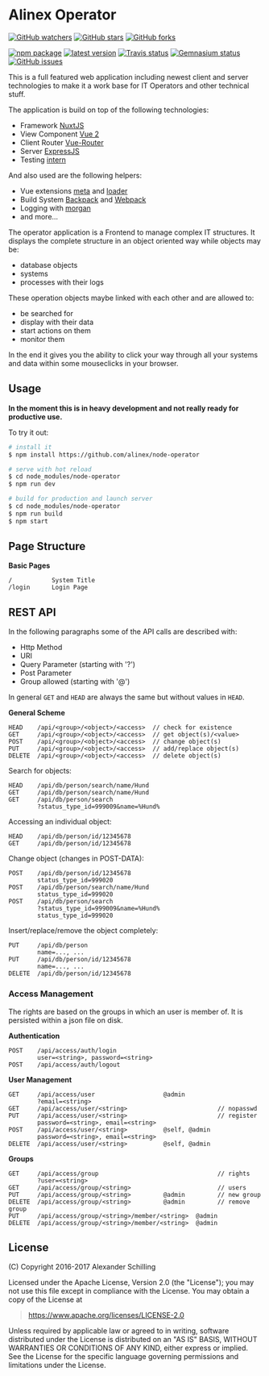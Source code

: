 # Alinex Operator

[![GitHub watchers](
  https://img.shields.io/github/watchers/alinex/node-operator.svg?style=social&label=Watch&maxAge=2592000)](
  https://github.com/alinex/node-operator/subscription)<!-- {.hidden-small} -->
[![GitHub stars](
  https://img.shields.io/github/stars/alinex/node-operator.svg?style=social&label=Star&maxAge=2592000)](
  https://github.com/alinex/node-operator)
[![GitHub forks](
  https://img.shields.io/github/forks/alinex/node-operator.svg?style=social&label=Fork&maxAge=2592000)](
  https://github.com/alinex/node-operator)<!-- {.hidden-small} -->
<!-- {p:.right} -->

[![npm package](
  https://img.shields.io/npm/v/alinex-operator.svg?maxAge=2592000&label=latest%20version)](
  https://www.npmjs.com/package/alinex-operator)
[![latest version](
  https://img.shields.io/npm/l/alinex-operator.svg?maxAge=2592000)](
  #license)<!-- {.hidden-small} -->
[![Travis status](
  https://img.shields.io/travis/alinex/node-operator.svg?maxAge=2592000&label=develop)](
  https://travis-ci.org/alinex/node-operator)
[![Gemnasium status](
  https://img.shields.io/gemnasium/alinex/node-operator.svg?maxAge=2592000)](
  https://gemnasium.com/alinex/node-operator)
[![GitHub issues](
  https://img.shields.io/github/issues/alinex/node-operator.svg?maxAge=2592000)](
  https://github.com/alinex/node-operator/issues)<!-- {.hidden-small} -->

This is a full featured web application including newest client and server technologies
to make it a work base for IT Operators and other technical stuff.

The application is build on top of the following technologies:
- Framework [NuxtJS](https://nuxtjs.org/)
- View Component [Vue 2](https://github.com/vuejs/vue)
- Client Router [Vue-Router](https://github.com/vuejs/vue-router)
- Server [ExpressJS](http://expressjs.com/)
- Testing [intern](https://theintern.github.io)

And also used are the following helpers:
- Vue extensions [meta](https://github.com/declandewet/vue-meta) and
  [loader](https://github.com/vuejs/vue-loader)
- Build System [Backpack](https://github.com/palmerhq/backpack) and
  [Webpack](https://github.com/webpack/webpack)
- Logging with [morgan](https://github.com/expressjs/morgan)
- and more...

The operator application is a Frontend to manage complex IT structures. It displays
the complete structure in an object oriented way while objects may be:
- database objects
- systems
- processes with their logs

These operation objects maybe linked with each other and are allowed to:
- be searched for
- display with their data
- start actions on them
- monitor them

In the end it gives you the ability to click your way through all your systems and
data within some mouseclicks in your browser.


## Usage

**In the moment this is in heavy development and not really ready for productive use.**

To try it out:

``` bash
# install it
$ npm install https://github.com/alinex/node-operator

# serve with hot reload
$ cd node_modules/node-operator
$ npm run dev

# build for production and launch server
$ cd node_modules/node-operator
$ npm run build
$ npm start
```

## Page Structure

__Basic Pages__

    /           System Title
    /login      Login Page

## REST API

In the following paragraphs some of the API calls are described with:
- Http Method
- URI
- Query Parameter (starting with '?')
- Post Parameter
- Group allowed (starting with '@')

In general `GET` and `HEAD` are always the same but without values in `HEAD`.

__General Scheme__

    HEAD    /api/<group>/<object>/<access>  // check for existence
    GET     /api/<group>/<object>/<access>  // get object(s)/<value>
    POST    /api/<group>/<object>/<access>  // change object(s)
    PUT     /api/<group>/<object>/<access>  // add/replace object(s)
    DELETE  /api/<group>/<object>/<access>  // delete object(s)


Search for objects:

    HEAD    /api/db/person/search/name/Hund
    GET     /api/db/person/search/name/Hund
    GET     /api/db/person/search
            ?status_type_id=999009&name=%Hund%

Accessing an individual object:

    HEAD    /api/db/person/id/12345678
    GET     /api/db/person/id/12345678

Change object (changes in POST-DATA):

    POST    /api/db/person/id/12345678
            status_type_id=999020
    POST    /api/db/person/search/name/Hund
            status_type_id=999020
    POST    /api/db/person/search
            ?status_type_id=999009&name=%Hund%
            status_type_id=999020

Insert/replace/remove the object completely:

    PUT     /api/db/person
            name=..., ...
    PUT     /api/db/person/id/12345678
            name=..., ...
    DELETE  /api/db/person/id/12345678

### Access Management

The rights are based on the groups in which an user is member of. It is persisted
within a json file on disk.

__Authentication__

    POST    /api/access/auth/login
            user=<string>, password=<string>
    POST    /api/access/auth/logout

__User Management__

    GET     /api/access/user                   @admin
            ?email=<string>
    GET     /api/access/user/<string>                         // nopasswd
    PUT     /api/access/user/<string>                         // register
            password=<string>, email=<string>
    POST    /api/access/user/<string>          @self, @admin
            password=<string>, email=<string>
    DELETE  /api/access/user/<string>          @self, @admin

__Groups__

    GET     /api/access/group                                 // rights  
            ?user=<string>
    GET     /api/access/group/<string>                        // users          
    PUT     /api/access/group/<string>         @admin         // new group
    DELETE  /api/access/group/<string>         @admin         // remove group
    PUT     /api/access/group/<string>/member/<string>  @admin
    DELETE  /api/access/group/<string>/member/<string>  @admin


## License

(C) Copyright 2016-2017 Alexander Schilling

Licensed under the Apache License, Version 2.0 (the "License");
you may not use this file except in compliance with the License.
You may obtain a copy of the License at

>  <https://www.apache.org/licenses/LICENSE-2.0>

Unless required by applicable law or agreed to in writing, software
distributed under the License is distributed on an "AS IS" BASIS,
WITHOUT WARRANTIES OR CONDITIONS OF ANY KIND, either express or implied.
See the License for the specific language governing permissions and
limitations under the License.
